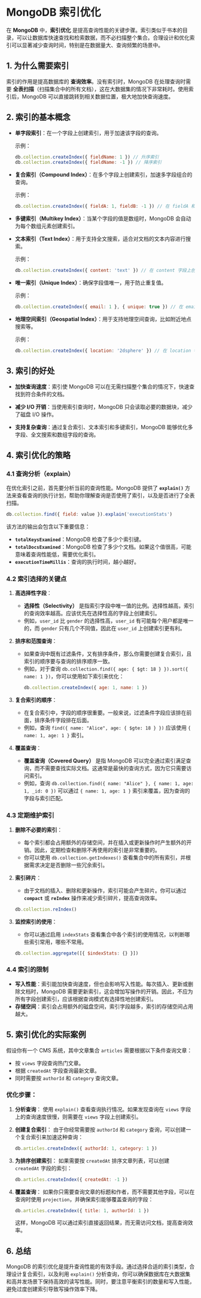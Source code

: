# MongoDB 索引优化

在 **MongoDB** 中，**索引优化** 是提高查询性能的关键步骤。索引类似于书本的目录，可以让数据库快速查找和检索数据，而不必扫描整个集合。合理设计和优化索引可以显著减少查询时间，特别是在数据量大、查询频繁的场景中。

## 1. 为什么需要索引

索引的作用是提高数据库的 **查询效率**。没有索引时，MongoDB 在处理查询时需要 **全表扫描**（扫描集合中的所有文档），这在大数据集的情况下非常耗时。使用索引后，MongoDB 可以直接跳转到相关数据位置，极大地加快查询速度。

## 2. 索引的基本概念

- **单字段索引**：在一个字段上创建索引，用于加速该字段的查询。

  示例：

  ```javascript
  db.collection.createIndex({ fieldName: 1 }) // 升序索引
  db.collection.createIndex({ fieldName: -1 }) // 降序索引
  ```

- **复合索引（Compound Index）**：在多个字段上创建索引，加速多字段组合的查询。

  示例：

  ```javascript
  db.collection.createIndex({ fieldA: 1, fieldB: -1 }) // 在 fieldA 和 fieldB 上创建复合索引
  ```

- **多键索引（Multikey Index）**：当某个字段的值是数组时，MongoDB 会自动为每个数组元素创建索引。

- **文本索引（Text Index）**：用于支持全文搜索，适合对文档的文本内容进行搜索。

  示例：

  ```javascript
  db.collection.createIndex({ content: 'text' }) // 在 content 字段上创建文本索引
  ```

- **唯一索引（Unique Index）**：确保字段值唯一，用于防止重复值。

  示例：

  ```javascript
  db.collection.createIndex({ email: 1 }, { unique: true }) // 在 email 字段上创建唯一索引
  ```

- **地理空间索引（Geospatial Index）**：用于支持地理空间查询，比如附近地点搜索等。

  示例：

  ```javascript
  db.collection.createIndex({ location: '2dsphere' }) // 在 location 字段上创建地理空间索引
  ```

## 3. 索引的好处

- **加快查询速度**：索引使 MongoDB 可以在无需扫描整个集合的情况下，快速查找到符合条件的文档。
- **减少 I/O 开销**：当使用索引查询时，MongoDB 只会读取必要的数据块，减少了磁盘 I/O 操作。

- **支持复杂查询**：通过复合索引、文本索引和多键索引，MongoDB 能够优化多字段、全文搜索和数组字段的查询。

## 4. 索引优化的策略

### 4.1 查询分析（explain）

在优化索引之前，首先要分析当前的查询性能。MongoDB 提供了 **`explain()`** 方法来查看查询的执行计划，帮助你理解查询是否使用了索引，以及是否进行了全表扫描。

```javascript
db.collection.find({ field: value }).explain('executionStats')
```

该方法的输出会包含以下重要信息：

- **`totalKeysExamined`**：MongoDB 检查了多少个索引键。
- **`totalDocsExamined`**：MongoDB 检查了多少个文档。如果这个值很高，可能意味着查询性能低，需要优化索引。
- **`executionTimeMillis`**：查询的执行时间，越小越好。

### 4.2 索引选择的关键点

1. **高选择性字段**：

   - **选择性（Selectivity）** 是指索引字段中唯一值的比例。选择性越高，索引的查询效率越高。应该优先在选择性高的字段上创建索引。
   - 例如，`user_id` 比 `gender` 的选择性高，`user_id` 有可能每个用户都是唯一的，而 `gender` 只有几个不同值，因此在 `user_id` 上创建索引更有利。

2. **排序和范围查询**：

   - 如果查询中既有过滤条件，又有排序条件，那么你需要创建复合索引，且索引的顺序要与查询的排序顺序一致。
   - 例如，对于查询 `db.collection.find({ age: { $gt: 18 } }).sort({ name: 1 })`，你可以使用如下索引来优化：
     ```javascript
     db.collection.createIndex({ age: 1, name: 1 })
     ```

3. **复合索引的顺序**：

   - 在复合索引中，字段的顺序很重要。一般来说，过滤条件字段应该排在前面，排序条件字段排在后面。
   - 例如，查询 `find({ name: "Alice", age: { $gte: 18 } })` 应该使用 `{ name: 1, age: 1 }` 索引。

4. **覆盖查询**：
   - **覆盖查询（Covered Query）** 是指 MongoDB 可以完全通过索引满足查询，而不需要查找实际文档。这通常是最快的查询方式，因为它只需要访问索引。
   - 例如，查询 `db.collection.find({ name: "Alice" }, { name: 1, age: 1, _id: 0 })` 可以通过 `{ name: 1, age: 1 }` 索引来覆盖，因为查询的字段与索引匹配。

### 4.3 定期维护索引

1. **删除不必要的索引**：

   - 每个索引都会占用额外的存储空间，并在插入或更新操作时产生额外的开销。因此，定期检查和删除不再使用的索引是非常重要的。
   - 你可以使用 `db.collection.getIndexes()` 查看集合中的所有索引，并根据需求决定是否删除一些冗余索引。

2. **索引碎片**：

   - 由于文档的插入、删除和更新操作，索引可能会产生碎片。你可以通过 **`compact`** 或 **`reIndex`** 操作来减少索引碎片，提高查询效率。

   ```javascript
   db.collection.reIndex()
   ```

3. **监控索引的使用**：

   - 你可以通过启用 `indexStats` 查看集合中各个索引的使用情况，以判断哪些索引常用，哪些不常用。

   ```javascript
   db.collection.aggregate([{ $indexStats: {} }])
   ```

### 4.4 索引的限制

- **写入性能**：索引能加快查询速度，但也会影响写入性能。每次插入、更新或删除文档时，MongoDB 需要更新索引，这会增加写操作的开销。因此，不应为所有字段创建索引，应该根据查询模式有选择性地创建索引。
- **存储空间**：索引会占用额外的磁盘空间，索引字段越多，索引的存储空间占用越大。

## 5. 索引优化的实际案例

假设你有一个 CMS 系统，其中文章集合 `articles` 需要根据以下条件查询文章：

- 按 `views` 字段查询热门文章。
- 根据 `createdAt` 字段查询最新文章。
- 同时需要按 `authorId` 和 `category` 查询文章。

### 优化步骤：

1. **分析查询**：
   使用 `explain()` 查看查询执行情况。如果发现查询在 `views` 字段上的查询速度很慢，则需要在 `views` 字段上创建索引。

2. **创建复合索引**：
   由于你经常需要按 `authorId` 和 `category` 查询，可以创建一个复合索引来加速这种查询：

   ```javascript
   db.articles.createIndex({ authorId: 1, category: 1 })
   ```

3. **为排序创建索引**：
   如果需要按 `createdAt` 排序文章列表，可以创建 `createdAt` 字段的索引：

   ```javascript
   db.articles.createIndex({ createdAt: -1 })
   ```

4. **覆盖查询**：
   如果你只需要查询文章的标题和作者，而不需要其他字段，可以在查询时使用 `projection`，并确保索引能够覆盖查询的字段：

   ```javascript
   db.articles.createIndex({ title: 1, authorId: 1 })
   ```

   这样，MongoDB 可以通过索引直接返回结果，而无需访问文档，提高查询效率。

## 6. 总结

MongoDB 的索引优化是提升查询性能的有效手段。通过选择合适的索引类型，合理设计复合索引，以及利用 `explain()` 分析查询，你可以确保数据库在大数据集和高并发场景下保持高效的读写性能。同时，要注意平衡索引的数量和写入性能，避免过度创建索引导致写操作效率下降。

